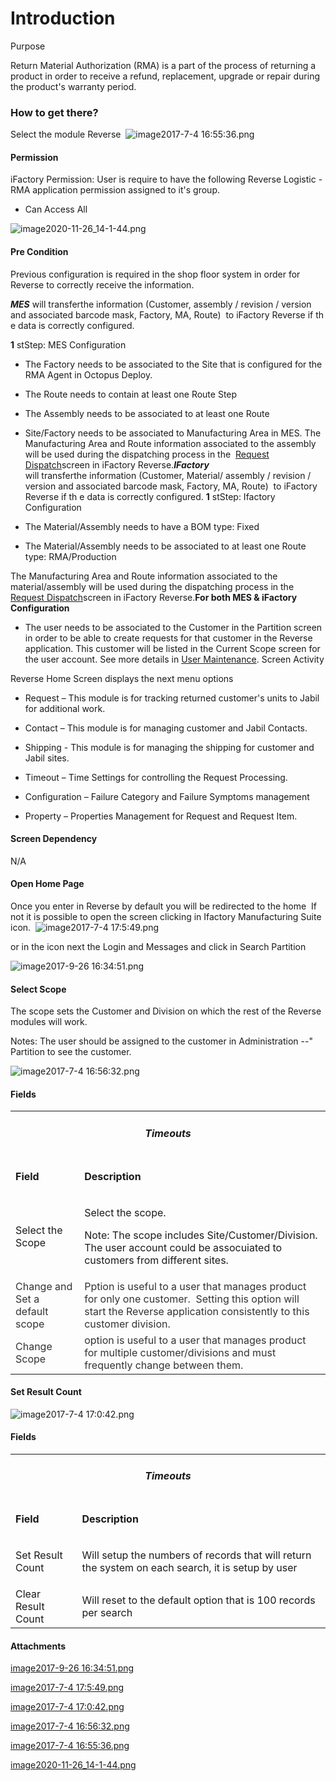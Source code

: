 # Introduction

Purpose

Return Material Authorization (RMA) is a part of the process of returning a product in order to receive a refund, replacement, upgrade or repair during the product's warranty period.


### How to get there?


Select the module Reverse 
![image2017-7-4 16:55:36.png](/.attachments/29920854.png)




#### Permission



iFactory Permission: User is require to have the following Reverse Logistic - RMA application permission assigned to it's group.

- Can Access All

![image2020-11-26_14-1-44.png](/.attachments/82903554.png)




#### Pre Condition



Previous configuration is required in the shop floor system in order for Reverse to correctly receive the information.

***MES***  will transferthe information (Customer, assembly / revision / version and associated barcode mask, Factory, MA, Route) 
to iFactory Reverse if th
e data is correctly configured. 

**1** stStep: MES Configuration 
- The Factory needs to be associated to the Site that is configured for the RMA Agent in Octopus Deploy.

- The Route needs to contain at least one Route Step

- The Assembly needs to be associated to at least one Route

- Site/Factory needs to be associated to Manufacturing Area in MES.
The Manufacturing Area and Route information associated to the assembly will be used during the dispatching process in the 
[Request Dispatch](iFactory-JGP-MES/iFactory-JGP-MES-Home/iFactory-JGP-MS/Reverse-Logistic-(RMA)/Home-Page.md)screen in iFactory Reverse.***IFactory***  
will transferthe information (Customer, Material/ assembly / revision / version and associated barcode mask, Factory, MA, Route) 
to iFactory Reverse if th
e data is correctly configured. **1** 
stStep: Ifactory Configuration 
- The Material/Assembly needs to have a BOM type: Fixed

- The Material/Assembly needs to be associated to at least one Route type: RMA/Production


The Manufacturing Area and Route information associated to the material/assembly will be used during the dispatching process in the 
[Request Dispatch](iFactory-JGP-MES/iFactory-JGP-MES-Home/iFactory-JGP-MS/Reverse-Logistic-(RMA)/Home-Page.md)screen in iFactory Reverse.**For both MES & iFactory Configuration** 

- The user needs to be associated to the Customer in the Partition screen in order to be able to create requests for that customer in the Reverse application. This customer will be listed in the Current Scope screen for the user account. See more details in
[User Maintenance](iFactory-JGP-MES/iFactory-JGP-MES-Home/iFactory-JGP-MS/Reverse-Logistic-(RMA)/Home-Page.md).
Screen Activity

Reverse Home Screen displays the next menu options
- Request – This module is for tracking returned customer's units to Jabil for additional work.

- Contact – This module is for managing customer and Jabil Contacts.

- Shipping - This module is for managing the shipping for customer and Jabil sites.

- Timeout – Time Settings for controlling the Request Processing.

- Configuration – Failure Category and Failure Symptoms management

- Property – Properties Management for Request and Request Item.



#### Screen Dependency


N/A



#### Open Home Page 


Once you enter in Reverse by default you will be redirected to the home 
If not it is possible to open the screen clicking in Ifactory Manufacturing Suite icon. 
![image2017-7-4 17:5:49.png](/.attachments/29920851.png)



or in the icon next the Login and Messages and click in Search Partition

![image2017-9-26 16:34:51.png](/.attachments/29920850.png)




#### Select Scope 



The scope sets the Customer and Division on which the rest of the Reverse modules will work.

Notes: The user should be assigned to the customer in Administration --" Partition to see the customer. 

![image2017-7-4 16:56:32.png](/.attachments/29920853.png)





#### Fields




<table class="wrapped confluenceTable"><colgroup><col /><col /></colgroup><tbody><tr><td style="text-align: center;" colspan="2" class="confluenceTd"><h5 id="HomePage-Timeouts"><strong>Timeouts</strong></h5></td></tr><tr><td class="highlight confluenceTd"><p><strong>Field</strong></p></td><td class="highlight confluenceTd"><p><strong>Description</strong></p></td></tr><tr><td colspan="1" class="confluenceTd">Select the Scope</td><td colspan="1" class="confluenceTd"><p>Select the scope.</p><p>Note: The scope includes Site/Customer/Division. The user account could be assocuiated to customers from different sites.</p></td></tr><tr><td colspan="1" class="confluenceTd"><span style="color: rgb(51,51,51);">Change and Set a default scope</span></td><td colspan="1" class="confluenceTd"><span style="color: rgb(51,51,51);">Pption is useful to a user that manages product for only one customer.  Setting this option will start the Reverse application consistently to this customer division.</span></td></tr><tr><td colspan="1" class="confluenceTd"><span style="color: rgb(51,51,51);">Change Scope</span></td><td colspan="1" class="confluenceTd"><span style="color: rgb(51,51,51);">option is useful to a user that manages product for multiple customer/divisions and must frequently change between them.</span></td></tr></tbody></table>




#### Set Result Count 



![image2017-7-4 17:0:42.png](/.attachments/29920852.png)





#### Fields



<table class="wrapped confluenceTable"><colgroup><col /><col /></colgroup><tbody><tr><td style="text-align: center;" colspan="2" class="confluenceTd"><h5 id="HomePage-Timeouts.1"><strong>Timeouts</strong></h5></td></tr><tr><td class="highlight confluenceTd"><p><strong>Field</strong></p></td><td class="highlight confluenceTd"><p><strong>Description</strong></p></td></tr><tr><td colspan="1" class="confluenceTd">Set Result Count</td><td colspan="1" class="confluenceTd"><p>Will setup the numbers of records that will return the system on each search, it is setup by user</p></td></tr><tr><td colspan="1" class="confluenceTd">Clear Result Count</td><td colspan="1" class="confluenceTd">Will reset to the default option that is 100 records per search</td></tr></tbody></table>



#### Attachments

[image2017-9-26 16:34:51.png](/.attachments/29920850.png)
[image2017-7-4 17:5:49.png](/.attachments/29920851.png)
[image2017-7-4 17:0:42.png](/.attachments/29920852.png)
[image2017-7-4 16:56:32.png](/.attachments/29920853.png)
[image2017-7-4 16:55:36.png](/.attachments/29920854.png)
[image2020-11-26_14-1-44.png](/.attachments/82903554.png)
